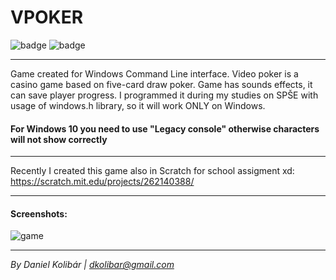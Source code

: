 # VPOKER

![badge](https://img.shields.io/badge/-SPŠE-red.svg)
![badge](https://img.shields.io/badge/testen_on:-Windows_7-blue.svg)

--- 

Game created for Windows Command Line interface. 
Video poker is a casino game based on five-card draw poker. Game has sounds effects, it can save player progress. I programmed it during my studies on SPŠE
with usage of windows.h library, so it will work ONLY on Windows. 

#### For Windows 10 you need to use "Legacy console" otherwise characters will not show correctly

---
Recently I created this game also in Scratch for school assigment xd: https://scratch.mit.edu/projects/262140388/

---
#### Screenshots:

![game](https://i.imgur.com/18D8qxA.png)

---

*By Daniel Kolibár | dkolibar@gmail.com*
